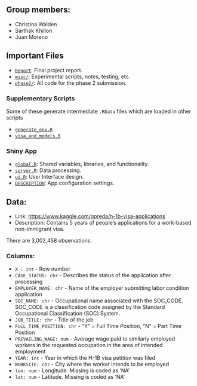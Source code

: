 ## Group members:
- Christina Walden
- Sarthak Khillon
- Juan Moreno

## Important Files
- [`Report`](Final_Project_Report.html): Final project report.
- [`misc/`](misc): Experimental scripts, notes, testing, etc.
- [`phase2/`](phase2): All code for the phase 2 submission.

### Supplementary Scripts
Some of these generate intermediate `.RData` files which are loaded in other scripts
- [`generate_env.R`](generate_env.R)
- [`visa_and_models.R`](visa_and_models.R)

### Shiny App
- [`global.R`](global.R): Shared variables, libraries, and functionality.
- [`server.R`](server.R): Data processing.
- [`ui.R`](ui.R): User Interface design.
- [`DESCRIPTION`](DESCRIPTION): App configuration settings.


## Data:
- Link: https://www.kaggle.com/gpreda/h-1b-visa-applications
- Description: Contains 5 years of people’s applications for a work-based non-immigrant visa.

There are 3,002,458 observations.

### Columns:
- `X : int` - Row number
- `CASE_STATUS: chr` - Describes the status of the application after processing
- `EMPLOYER_NAME: chr` - Name of the employer submitting labor condition application
- `SOC_NAME: chr` - Occupational name associated with the SOC_CODE. SOC_CODE is a classification code assigned by the Standard Occupational Classification (SOC) System.
- `JOB_TITLE: chr` - Title of the job
- `FULL_TIME_POSITION: chr` - “Y” = Full Time Position, “N” = Part Time Position
- `PREVAILING_WAGE: num` - Average wage paid to similarly employed workers in the requested occupation in the area of intended employment
- `YEAR: int` - Year in which the H-1B visa petition was filed
- `WORKSITE: chr` - City where the worker intends to be employed
- `lon: num` - Longitude. Missing is coded as ‘NA’
- `lat: num` - Latitude. Missing is coded as ‘NA’
